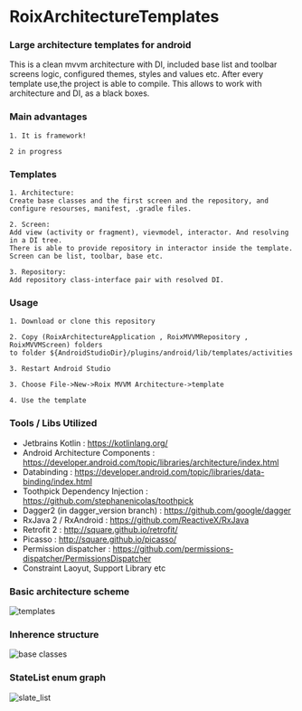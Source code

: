 # RoixArchitectureTemplates

### Large architecture templates for android

This is a clean mvvm architecture with DI, included base list and toolbar screens logic, configured themes, styles and values etc. 
After every template use,the project is able to compile. This allows to work with architecture and DI, as a black boxes.

### Main advantages
```
1. It is framework!

2 in progress
```

### Templates
```
1. Architecture: 
Create base classes and the first screen and the repository, and configure resourses, manifest, .gradle files.

2. Screen: 
Add view (activity or fragment), vievmodel, interactor. And resolving in a DI tree.  
There is able to provide repository in interactor inside the template. Screen can be list, toolbar, base etc.

3. Repository: 
Add repository class-interface pair with resolved DI.

```

### Usage
```
1. Download or clone this repository 

2. Copy (RoixArchitectureApplication , RoixMVVMRepository , RoixMVVMScreen) folders
to folder ${AndroidStudioDir}/plugins/android/lib/templates/activities

3. Restart Android Studio

3. Choose File->New->Roix MVVM Architecture->template

4. Use the template

```


### Tools / Libs Utilized
- Jetbrains Kotlin : https://kotlinlang.org/
- Android Architecture Components : https://developer.android.com/topic/libraries/architecture/index.html
- Databinding : https://developer.android.com/topic/libraries/data-binding/index.html
- Toothpick Dependency Injection : https://github.com/stephanenicolas/toothpick
- Dagger2 (in dagger_version branch) : https://github.com/google/dagger
- RxJava 2 / RxAndroid : https://github.com/ReactiveX/RxJava
- Retrofit 2 : http://square.github.io/retrofit/
- Picasso : http://square.github.io/picasso/
- Permission dispatcher : https://github.com/permissions-dispatcher/PermissionsDispatcher
- Constraint Laoyut, Support Library etc

### Basic architecture scheme
![templates](https://drive.google.com/uc?export=download&id=1TmeTWi9mBKpGo7G9qQqNziHtkUIqeofV)

### Inherence structure
![base classes](https://drive.google.com/uc?export=download&id=1_0vD6KmbgCa9d1BESCbpZZeaKLkLQ3sp)

### StateList enum graph
![slate_list](https://drive.google.com/uc?export=download&id=1692blYaVibwyYC-zA8j3IFx-7END81jQ)

